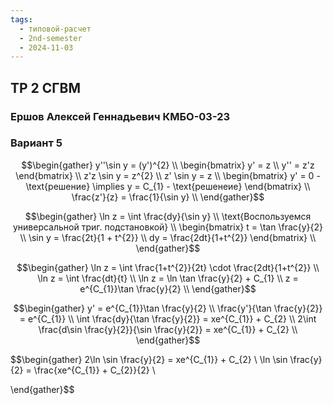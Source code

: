```yaml
---
tags:
  - типовой-расчет
  - 2nd-semester
  - 2024-11-03
---
```


## ТР 2 СГВМ

### Ершов Алексей Геннадьевич КМБО-03-23

### Вариант 5

$$\begin{gather}
y''\sin y = (y')^{2} \\
\begin{bmatrix}
y' = z \\
y'' = z'z
\end{bmatrix} \\
z'z \sin y = z^{2} \\
z' \sin y = z \\
\begin{bmatrix}
y' = 0 - \text{решение} \implies y = C_{1} - \text{решенеие}
\end{bmatrix} \\
\frac{z'}{z} = \frac{1}{\sin y} \\
\end{gather}$$

$$\begin{gather}
\ln z = \int \frac{dy}{\sin y} \\
\text{Воспользуемся универсальной триг. подстановкой} \\
\begin{bmatrix}
t = \tan \frac{y}{2} \\
\sin y = \frac{2t}{1 + t^{2}} \\
dy = \frac{2dt}{1+t^{2}}
\end{bmatrix} \\
\end{gather}$$

$$\begin{gather}
\ln z = \int \frac{1+t^{2}}{2t} \cdot \frac{2dt}{1+t^{2}} \\
\ln z = \int \frac{dt}{t} \\
\ln z = \ln \tan \frac{y}{2} + C_{1} \\
z = e^{C_{1}}\tan \frac{y}{2} \\
\end{gather}$$

$$\begin{gather}
y' = e^{C_{1}}\tan \frac{y}{2} \\
\frac{y'}{\tan \frac{y}{2}} = e^{C_{1}} \\
\int \frac{dy}{\tan \frac{y}{2}} = xe^{C_{1}} + C_{2} \\
2\int \frac{d\sin \frac{y}{2}}{\sin \frac{y}{2}} = xe^{C_{1}} + C_{2} \\
\end{gather}$$

$$\begin{gather}
2\ln \sin \frac{y}{2} = xe^{C_{1}} + C_{2} \\
\ln \sin \frac{y}{2} = \frac{xe^{C_{1}} + C_{2}}{2} \\

\end{gather}$$
